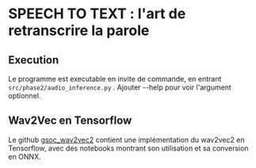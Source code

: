 # SPEECH TO TEXT : l'art de retranscrire la parole

## Execution

Le programme est executable en invite de commande, en entrant `src/phase2/audio_inference.py` . Ajouter --help pour voir l'argument optionnel.

## Wav2Vec en Tensorflow

Le github [gsoc_wav2vec2](https://github.com/thevasudevgupta/gsoc-wav2vec2) contient une implémentation du wav2vec2 en Tensorflow, avec des notebooks montrant son utilisation et sa conversion en ONNX.





